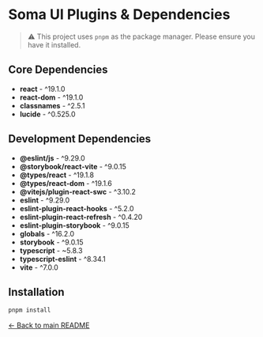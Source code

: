 # Soma UI Plugins & Dependencies

> ⚠️ This project uses `pnpm` as the package manager. Please ensure you have it installed.

## Core Dependencies

- **react** - ^19.1.0
- **react-dom** - ^19.1.0
- **classnames** - ^2.5.1
- **lucide** - ^0.525.0

## Development Dependencies

- **@eslint/js** - ^9.29.0
- **@storybook/react-vite** - ^9.0.15
- **@types/react** - ^19.1.8
- **@types/react-dom** - ^19.1.6
- **@vitejs/plugin-react-swc** - ^3.10.2
- **eslint** - ^9.29.0
- **eslint-plugin-react-hooks** - ^5.2.0
- **eslint-plugin-react-refresh** - ^0.4.20
- **eslint-plugin-storybook** - ^9.0.15
- **globals** - ^16.2.0
- **storybook** - ^9.0.15
- **typescript** - ~5.8.3
- **typescript-eslint** - ^8.34.1
- **vite** - ^7.0.0

## Installation

```bash
pnpm install
```

[← Back to main README](./README.md)
